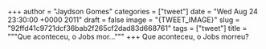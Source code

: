
+++
author = "Jaydson Gomes"
categories = ["tweet"]
date = "Wed Aug 24 23:30:00 +0000 2011"
draft = false
image = "{TWEET_IMAGE}"
slug = "92ffd41c9721dcf36bab2f265cf2dad83d668761"
tags = ["tweet"]
title = """Que aconteceu, o Jobs mor..."""
+++
Que aconteceu, o Jobs morreu?
